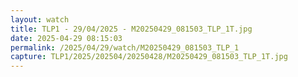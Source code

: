```yaml
---
layout: watch
title: TLP1 - 29/04/2025 - M20250429_081503_TLP_1T.jpg
date: 2025-04-29 08:15:03
permalink: /2025/04/29/watch/M20250429_081503_TLP_1
capture: TLP1/2025/202504/20250428/M20250429_081503_TLP_1T.jpg
---
```

